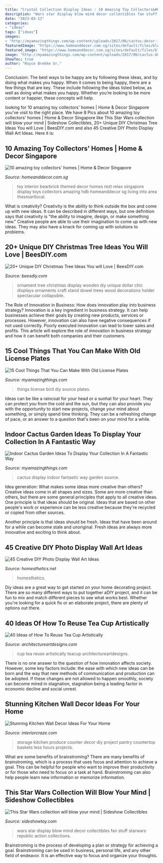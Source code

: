 ```yaml
---
title: "Crystal Collection Display Ideas : 10 Amazing Toy Collectors&#039; Homes"
description: "Wars star display blow mind decor collectibles fan stuff starwars republic action collections"
date: "2023-03-13"
categories:
- "ideas"
tags: ["ideas"]
images:
- "http://myamazingthings.com/wp-content/uploads/2017/06/cactus-decor-1.jpg"
featuredImage: "https://www.homeanddecor.com.sg/sites/default/files/blog/2014/09/11130-rezt-relax-interior-photo-4-8.jpg"
featured_image: "https://www.homeanddecor.com.sg/sites/default/files/blog/2014/09/11130-rezt-relax-interior-photo-4-8.jpg"
image: "http://myamazingthings.com/wp-content/uploads/2017/06/cactus-decor-1.jpg"
ShowToc: true
author: "Royce Brekke Sr."
---
```



Conclusion: The best ways to be happy are by following these ideas, and by doing what makes you happy.
When it comes to being happy, there are a few things that are key. These include following the ideas listed below, as well as doing what makes you happy. Whether you’re looking to be more content or happier, these concepts will help.

	

		
looking for 10 amazing toy collectors&#039; homes | Home &amp; Decor Singapore you've visit to the right place. We have 8 Pics about 10 amazing toy collectors&#039; homes | Home &amp; Decor Singapore like This Star Wars collection will blow your mind | Sideshow Collectibles, 20+ Unique DIY Christmas Tree Ideas You will Love | BeesDIY.com and also 45 Creative DIY Photo Display Wall Art Ideas. Here it is:
		
    
## 10 Amazing Toy Collectors&#039; Homes | Home &amp; Decor Singapore

<img loading=lazy src="https://www.homeanddecor.com.sg/sites/default/files/blog/2014/09/11130-rezt-relax-interior-photo-4-8.jpg" onerror="this.onerror=null;this.src='https://tse2.mm.bing.net/th?id=OIP.qViAxKhIozdiKgKZu6-XnAHaLK&amp;pid=15.1';" alt="10 amazing toy collectors&#039; homes | Home &amp; Decor Singapore">

_Source: homeanddecor.com.sg_

>toy interior bearbrick themed decor homes rezt relax singapore display toys collectors amazing hdb homeanddecor sg living into area thesmartlocal. 

	

What is creativity?
Creativity is the ability to think outside the box and come up with new ideas. It can be described in different ways, but one definition says that creativity is "the ability to imagine, design, or make something new." Creative people are able to use their imagination to come up with new ideas. They may also have a knack for coming up with solutions to problems.

    
## 20+ Unique DIY Christmas Tree Ideas You Will Love | BeesDIY.com

<img loading=lazy src="http://www.beesdiy.com/wp-content/uploads/2015/11/20-Unique-DIY-Christmas-Tree-Ideas-and-Projects-Anyone-Will-Love13.jpg" onerror="this.onerror=null;this.src='https://tse3.mm.bing.net/th?id=OIP.i23vOLKGgCPy-_1Jt5CpnQHaLH&amp;pid=15.1';" alt="20+ Unique DIY Christmas Tree Ideas You will Love | BeesDIY.com">

_Source: beesdiy.com_

>ornament tree christmas display wooden diy unique dollar chic displays ornaments craft stand dowel trees wood decorations holder spectacular collapsible. 

	

The Role of Innovation in Business: How does innovation play into business strategy?
Innovation is a key ingredient in business strategy. It can help businesses achieve their goals by creating new products, services or processes. However, innovation can also have negative consequences if not used correctly. Poorly executed innovation can lead to lower sales and profits. This article will explore the role of innovation in business strategy and how it can benefit both companies and their customers.

    
## 15 Cool Things That You Can Make With Old License Plates

<img loading=lazy src="http://myamazingthings.com/wp-content/uploads/2017/05/license-plate-diy-5.jpg" onerror="this.onerror=null;this.src='https://tse4.mm.bing.net/th?id=OIP.qvsLoQwMuthUczxwPIOH5QHaKP&amp;pid=15.1';" alt="15 Cool Things That You Can Make With Old License Plates">

_Source: myamazingthings.com_

>things license bird diy source plates. 

	

Ideas can be like a raincoat for your head or a sunhat for your heart. They can protect you from the cold and the sun, but they can also provide you with the opportunity to start new projects, change your mind about something, or simply spend time thinking. They can be a refreshing change of pace, or an answer to a question that's been on your mind for a while.

    
## Indoor Cactus Garden Ideas To Display Your Collection In A Fantastic Way

<img loading=lazy src="http://myamazingthings.com/wp-content/uploads/2017/06/cactus-decor-1.jpg" onerror="this.onerror=null;this.src='https://tse1.mm.bing.net/th?id=OIP.Gzw7CQK5huHVO3qx4mJQxQHaLG&amp;pid=15.1';" alt="Indoor Cactus Garden Ideas To Display Your Collection In A Fantastic Way">

_Source: myamazingthings.com_

>cactus display indoor fantastic way garden source. 

	

Idea generation: What makes some ideas more creative than others?
Creative ideas come in all shapes and sizes. Some are more creative than others, but there are some general principles that apply to all creative ideas.
One principle is that ideas should be original. Ideas that are based on other people's work or experience can be less creative because they're recycled or copied from other sources.

Another principle is that ideas should be fresh. Ideas that have been around for a while can become stale and unoriginal. Fresh ideas are always more innovative and exciting to think about.

    
## 45 Creative DIY Photo Display Wall Art Ideas

<img loading=lazy src="https://cdn.homesthetics.net/wp-content/uploads/2015/01/30-Creative-Photo-Display-Wall-Ideas-homesthetics.net-28.jpg" onerror="this.onerror=null;this.src='https://tse1.mm.bing.net/th?id=OIP.DsHp4FFU_1fd-rw_grMjUgHaKp&amp;pid=15.1';" alt="45 Creative DIY Photo Display Wall Art Ideas">

_Source: homesthetics.net_

>homesthetics. 

	

Diy ideas are a great way to get started on your home decorating project. There are so many different ways to put together aDIY project, and it can be fun to mix and match different pieces to see what works best. Whether you're looking for a quick fix or an elaborate project, there are plenty of options out there.

    
## 40 Ideas Of How To Reuse Tea Cup Artistically

<img loading=lazy src="https://www.architectureartdesigns.com/wp-content/uploads/2013/04/teacup-ArchitectureArtDesigns-1.jpg" onerror="this.onerror=null;this.src='https://tse2.mm.bing.net/th?id=OIP.QI4eA7nRpIm_BAh6O_ZlwgAAAA&amp;pid=15.1';" alt="40 Ideas of How To Reuse Tea Cup Artistically">

_Source: architectureartdesigns.com_

>cup tea reuse artistically teacup architectureartdesigns. 

	

There is no one answer to the question of how innovation affects society. However, some key factors include: the ease with which new ideas can be born and the way that new methods of communication and production can be adopted. If these changes are not allowed to happen smoothly, society can become mired in stagnation, stagnation being a leading factor in economic decline and social unrest.

    
## Stunning Kitchen Wall Decor Ideas For Your Home

<img loading=lazy src="https://interiorcraze.com/wp-content/uploads/2020/05/kitchen-wall-decor11-2-e1589867019485.jpg" onerror="this.onerror=null;this.src='https://tse3.mm.bing.net/th?id=OIP.6EAfYNB6GmtClMCfnSzOEwHaHa&amp;pid=15.1';" alt="Stunning Kitchen Wall Decor Ideas For Your Home">

_Source: interiorcraze.com_

>storage kitchen produce counter decor diy project pantry countertop baskets less hours projects. 

	

What are some benefits of brainstroming?
There are many benefits of brainstroming, which is a process that uses focus and attention to achieve a goal. This can be helpful for people who want to improve their productivity or for those who need to focus on a task at hand. Brainstroming can also help people learn new information or memorize information.

    
## This Star Wars Collection Will Blow Your Mind | Sideshow Collectibles

<img loading=lazy src="http://www.sideshowtoy.com/wp-content/uploads/2015/01/wc6688_woong0731.jpg" onerror="this.onerror=null;this.src='https://tse2.mm.bing.net/th?id=OIP.DCUX4hPlDu0h4ySP0PH4-AHaKO&amp;pid=15.1';" alt="This Star Wars collection will blow your mind | Sideshow Collectibles">

_Source: sideshowtoy.com_

>wars star display blow mind decor collectibles fan stuff starwars republic action collections. 

	

Brainstroming is the process of developing a plan or strategy for achieving a goal. Brainstroming can be used in business, personal life, and any other field of endeavor. It is an effective way to focus and organize your thoughts.

